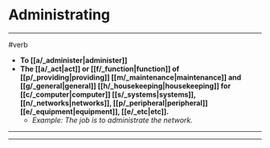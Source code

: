 # Administrating
---
#verb
- **To [[a/_administer|administer]]**
- **The [[a/_act|act]] or [[f/_function|function]] of [[p/_providing|providing]] [[m/_maintenance|maintenance]] and [[g/_general|general]] [[h/_housekeeping|housekeeping]] for [[c/_computer|computer]] [[s/_systems|systems]], [[n/_networks|networks]], [[p/_peripheral|peripheral]] [[e/_equipment|equipment]], [[e/_etc|etc]].**
	- _Example: The job is to administrate the network._
---
---
